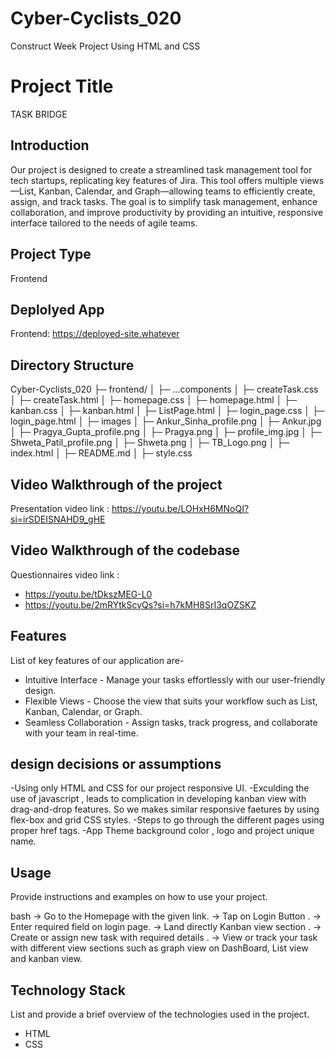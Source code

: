 # Cyber-Cyclists_020
Construct Week Project Using HTML and CSS
# Project Title
TASK BRIDGE

## Introduction
Our project is designed to create a streamlined task management tool for tech startups, replicating 
key features of Jira. This tool offers multiple views—List, Kanban, Calendar, and Graph—allowing teams 
to efficiently create, assign, and track tasks. The goal is to simplify task management, enhance collaboration, 
and improve productivity by providing an intuitive, responsive interface tailored to the needs of agile teams.


## Project Type
Frontend 

## Deplolyed App
Frontend: https://deployed-site.whatever

## Directory Structure
Cyber-Cyclists_020
├─ frontend/
│  ├─ ...components
│       ├─ createTask.css
│       ├─ createTask.html
│       ├─ homepage.css
│       ├─ homepage.html
│       ├─ kanban.css
│       ├─ kanban.html
│       ├─ ListPage.html
│       ├─ login_page.css
│       ├─ login_page.html
│  ├─ images
│       ├─ Ankur_Sinha_profile.png
│       ├─ Ankur.jpg
│       ├─ Pragya_Gupta_profile.png
│       ├─ Pragya.png
│       ├─ profile_img.jpg
│       ├─ Shweta_Patil_profile.png
│       ├─ Shweta.png
│       ├─ TB_Logo.png
│  ├─ index.html
│  ├─ README.md
│  ├─ style.css


## Video Walkthrough of the project
Presentation video link : https://youtu.be/LOHxH6MNoQI?si=irSDEISNAHD9_gHE

## Video Walkthrough of the codebase
Questionnaires video link : 
- https://youtu.be/tDkszMEG-L0
- https://youtu.be/2mRYtkScyQs?si=h7kMH8SrI3qOZSKZ

## Features
List of key features of our application are-

- Intuitive Interface - Manage your tasks effortlessly with our user-friendly design.
- Flexible Views - Choose the view that suits your workflow such as List, Kanban, Calendar, or Graph.
- Seamless Collaboration - Assign tasks, track progress, and collaborate with your team in real-time.


## design decisions or assumptions
-Using only HTML and CSS for our project responsive UI.
-Exculding the use of javascript , leads to complication in developing kanban view with drag-and-drop features. So we makes similar responsive faetures by using flex-box and grid CSS styles.
-Steps to go through the different pages using proper href tags.
-App Theme background color , logo and project unique name.

## Usage
Provide instructions and examples on how to use your project.

bash
 -> Go to the Homepage with the given link. 
 -> Tap on Login Button .
 -> Enter required field on login page.
 -> Land directly Kanban view section .
 -> Create or assign new task with required details .
 -> View or track your task with different view sections such as graph view on DashBoard, List view and kanban view.



## Technology Stack
List and provide a brief overview of the technologies used in the project.

- HTML
- CSS
